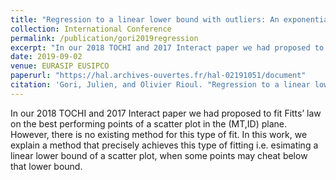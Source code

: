 ```yaml
---
title: "Regression to a linear lower bound with outliers: An exponentially modified Gaussian noise model"
collection: International Conference
permalink: /publication/gori2019regression
excerpt: "In our 2018 TOCHI and 2017 Interact paper we had proposed to fit Fitts’ law on the best performing points of a scatter plot in the (MT,ID) plane. However, there is no existing method for this type of fit. In this work, we explain a method that precisely achieves this type of fitting i.e. esimating a linear lower bound of a scatter plot, when some points may cheat below that lower bound."
date: 2019-09-02
venue: EURASIP EUSIPCO
paperurl: "https://hal.archives-ouvertes.fr/hal-02191051/document"
citation: 'Gori, Julien, and Olivier Rioul. "Regression to a linear lower bound with outliers: An exponentially modified Gaussian noise model." 2019 27th European Signal Processing Conference (EUSIPCO). IEEE, 2019.'
---
```

In our 2018 TOCHI and 2017 Interact paper we had proposed to fit Fitts’ law on the best performing points of a scatter plot in the (MT,ID) plane. However, there is no existing method for this type of fit. In this work, we explain a method that precisely achieves this type of fitting i.e. esimating a linear lower bound of a scatter plot, when some points may cheat below that lower bound.

